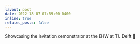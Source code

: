 ```yaml
---
layout: post
date: 2022-18-07 07:59:00-0400
inline: true
related_posts: false
---
```


Showcasing the levitation demonstrator at the EHW at TU Delft :monorail:
